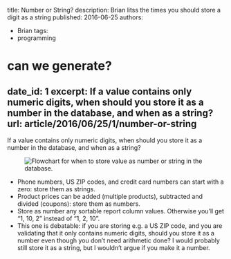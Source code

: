 title: Number or String?
description: Brian litss the times you should store a digit as a string
published: 2016-06-25
authors:
  - Brian
tags: 
  - programming

# can we generate?
date_id: 1
excerpt: If a value contains only numeric digits, when should you store it as a number in the database, and when as a string?
url: article/2016/06/25/1/number-or-string
---
If a value contains only numeric digits, when should you store it as a number in the database, and when as a string?

<figure>  <img alt="Flowchart for when to store value as number or string in the database." src="https://s3.amazonaws.com/cdn.koser.us/img/journal/2016-06-25-number-vs-string.png" />  </figure>  

- Phone numbers, US ZIP codes, and credit card numbers can start with a zero: store them as strings.
- Product prices can be added (multiple products), subtracted and divided (coupons): store them as numbers.
- Store as number any sortable report column values. Otherwise you’ll get “1, 10, 2” instead of “1, 2, 10”.
- This one is debatable: if you are storing e.g. a US ZIP code, and you are validating that it only contains numeric digits, should you store it as a number even though you don’t need arithmetic done? I would probably still store it as a string, but I wouldn’t argue if you make it a number.